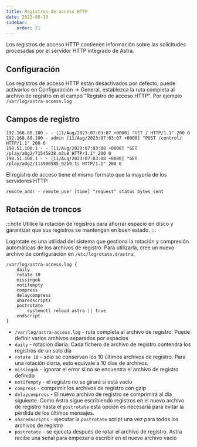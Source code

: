 ```yaml
---
title: Registros de acceso HTTP
date: 2023-08-10
sidebar:
    order: 21
---
```


Los registros de acceso HTTP contienen información sobre las solicitudes procesadas por el servidor HTTP integrado de Astra.

## Configuración[](/es/astra/admin-guide/log/access#configuration)

Los registros de acceso HTTP están desactivados por defecto, puede activarlos en Configuración -> General, establezca la ruta completa al archivo de registro en el campo "Registro de acceso HTTP". Por ejemplo `/var/log/astra-access.log`

## Campos de registro[](/es/astra/admin-guide/log/access#log-fields)

```
192.168.88.100 - - [11/Aug/2023:07:03:07 +0000] "GET / HTTP/1.1" 200 0
192.168.88.100 - admin [11/Aug/2023:07:03:07 +0000] "POST /control/ HTTP/1.1" 200 0
198.51.100.1 - - [11/Aug/2023:07:03:08 +0000] "GET /play/a0g2/71545838.m3u8 HTTP/1.1" 200 0
198.51.100.1 - - [11/Aug/2023:07:03:08 +0000] "GET /play/a0g2/113900585_92b9.ts HTTP/1.1" 200 0
```

El registro de acceso tiene el mismo formato que la mayoría de los servidores HTTP:

```
remote_addr - remote_user [time] "request" status bytes_sent
```

## Rotación de troncos[](/es/astra/admin-guide/log/access#log-rotation)

:::note 
Utilice la rotación de registros para ahorrar espacio en disco y garantizar que sus registros se mantengan en buen estado.
:::

Logrotate es una utilidad del sistema que gestiona la rotación y compresión automáticas de los archivos de registro. Para utilizarla, cree un nuevo archivo de configuración en `/etc/logrotate.d/astra`:

```
/var/log/astra-access.log {
    daily
    rotate 10
    missingok
    notifempty
    compress
    delaycompress
    sharedscripts
    postrotate
        systemctl reload astra || true
    endscript
}
```

- `/var/log/astra-access.log` - ruta completa al archivo de registro. Puede definir varios archivos separados por espacios
- `daily` - rotación diaria. Cada fichero de archivo de registro contendrá los registros de un solo día
- `rotate 10` - sólo se conservan los 10 últimos archivos de registro. Para una rotación diaria, esto equivale a 10 días de archivos.
- `missingok` - ignorar el error si no se encuentra el archivo de registro definido
- `notifempty` - el registro no se girará si está vacío
- `compress` - comprimir los archivos de registro con gzip
- `delaycompress` - El nuevo archivo de registro se comprimirá al día siguiente. Como Astra sigue escribiendo registros en el nuevo archivo de registro hasta el `postrotate` esta opción es necesaria para evitar la pérdida de los últimos mensajes.
- `sharedscripts` - ejecutar la `postrotate` script una vez para todos los archivos de registro
- `postrotate` - se ejecuta después de rotar el archivo de registro. Astra recibe una señal para empezar a escribir en el nuevo archivo vacío

